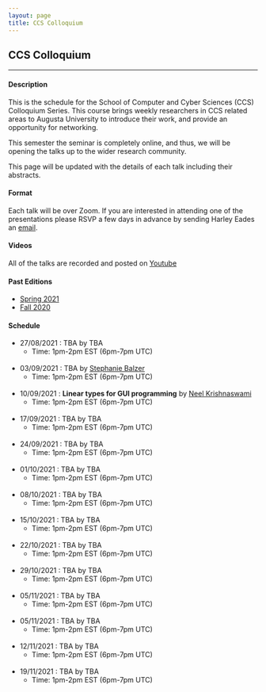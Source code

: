 ```yaml
---
layout: page
title: CCS Colloquium
---
```


CCS Colloquium
--------------
-------------------

#### Description

This is the schedule for the School of Computer and Cyber Sciences
(CCS) Colloquium Series.  This course brings weekly researchers in CCS
related areas to Augusta University to introduce their work, and
provide an opportunity for networking.

This semester the seminar is completely online, and thus, we will be
opening the talks up to the wider research community.

This page will be updated with the details of each talk including
their abstracts.

#### Format

Each talk will be over Zoom.  If you are interested in attending one
of the presentations please RSVP a few days in advance by sending
Harley Eades an <a href="mailto:harley.eades@gmail.com">email</a>.

#### Videos

All of the talks are recorded and posted on [Youtube](https://www.youtube.com/channel/UCk3G8P4NMeIdj1roMoCEi0Q/videos)

#### Past Editions

- [Spring 2021](/past-colloquium/colloquium-Spring-2021.html) 
- [Fall 2020](/past-colloquium/colloquium-Fall-2020.html) 


#### Schedule
  
- 27/08/2021 : TBA
by TBA
  - Time: 1pm-2pm EST (6pm-7pm UTC)
<br><br>
- 03/09/2021 : TBA
by [Stephanie Balzer](https://www.cs.cmu.edu/~balzers/)
  - Time: 1pm-2pm EST (6pm-7pm UTC)
<br><br>
- 10/09/2021 : **Linear types for GUI programming**
by [Neel Krishnaswami](https://www.cl.cam.ac.uk/~nk480/)
  - Time: 1pm-2pm EST (6pm-7pm UTC)
<br><br>
- 17/09/2021 : TBA
by TBA
  - Time: 1pm-2pm EST (6pm-7pm UTC)
<br><br>
- 24/09/2021 : TBA
by TBA
  - Time: 1pm-2pm EST (6pm-7pm UTC)
<br><br>
- 01/10/2021 : TBA
by TBA
  - Time: 1pm-2pm EST (6pm-7pm UTC)
<br><br>
- 08/10/2021 : TBA
by TBA
  - Time: 1pm-2pm EST (6pm-7pm UTC)
<br><br>
- 15/10/2021 : TBA
by TBA
  - Time: 1pm-2pm EST (6pm-7pm UTC)
<br><br>
- 22/10/2021 : TBA
by TBA
  - Time: 1pm-2pm EST (6pm-7pm UTC)
<br><br>
- 29/10/2021 : TBA
by TBA
  - Time: 1pm-2pm EST (6pm-7pm UTC)
<br><br>
- 05/11/2021 : TBA
by TBA
  - Time: 1pm-2pm EST (6pm-7pm UTC)
<br><br>
- 05/11/2021 : TBA
by TBA
  - Time: 1pm-2pm EST (6pm-7pm UTC)
<br><br>
- 12/11/2021 : TBA
by TBA
  - Time: 1pm-2pm EST (6pm-7pm UTC)
<br><br>
- 19/11/2021 : TBA
by TBA
  - Time: 1pm-2pm EST (6pm-7pm UTC)

